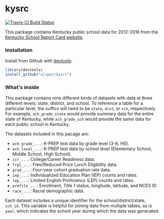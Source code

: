 # kysrc

[![Travis-CI Build Status](https://travis-ci.org/alspur/kysrc.svg?branch=master)](https://travis-ci.org/alspur/kysrc)

This package contains Kentucky public school data for 2012-2016 from the [Kentucky School Report Card website](https://applications.education.ky.gov/src/DataSets.aspx). 

### Installation

Install from Github with [devtools](https://github.com/hadley/devtools):

```r
library(devtools)
install_github("alspur/kysrc")
```

### What's inside

This package contains nine different kinds of datasets with data at three different levels: state, district, and school. To reference a table for a particular level, the sufficx will need to be `state`, `dist`, or `sch`, respectively. For example, `ach_grade_state` would provide summary data for the entire state of Kentucky, while `ach_grade_sch` would provide the same data for each public school in Kentucky.

The datasets included in this pacage are:

- `ach_grade_...`: K-PREP test data by grade level (3-8, HS).
- `ach_level_...`: K-PREP test data by school level (Elementary School, Middle School, High School).
- `ccr_...`: College/Career Readiness data.
- `frpl_...`: Free/Reduced Price Lunch Eligibility data.
- `grad_...`: Four-year cohort graduation rate data.
- `iep_...`: Individualized Education Plan (IEP) counts and rates.
- `lep_...`: Limited English Proficiency (LEP) counts and rates.
- `profile_...`: Enrollment, Title 1 status, longitude, latitude, and NCES ID
- `race_...`: Racial demographic data.

Each dataset includes a unique identifier for the school/district/state, `sch_id`. This variable is helpful for joining data from multiple tables, as is `year`, which indicates the school year during which the data was generated.
